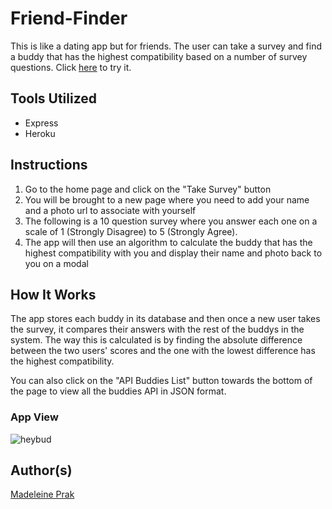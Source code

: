 # Friend-Finder

This is like a dating app but for friends. The user can take a survey and find a buddy that has the highest compatibility based on a number of survey questions. Click [here](https://heybud-devmadeleine.herokuapp.com/) to try it.

## Tools Utilized
* Express
* Heroku

## Instructions
1. Go to the home page and click on the "Take Survey" button
2. You will be brought to a new page where you need to add your name and a photo url to associate with yourself
3. The following is a 10 question survey where you answer each one on a scale of 1 (Strongly Disagree) to 5 (Strongly Agree).
4. The app will then use an algorithm to calculate the buddy that has the highest compatibility with you and display their name and photo back to you on a modal

## How It Works
The app stores each buddy in its database and then once a new user takes the survey, it compares their answers with the rest of the buddys in the system. The way this is calculated is by finding the absolute difference between the two users' scores and the one with the lowest difference has the highest compatibility.

You can also click on the "API Buddies List" button towards the bottom of the page to view all the buddies API in JSON format.

### App View
![heybud](https://user-images.githubusercontent.com/26778117/67450725-2d64dc00-f5d3-11e9-8a59-e8056d19b3e1.PNG)

## Author(s)
[Madeleine Prak](https://github.com/madeleineprak/)